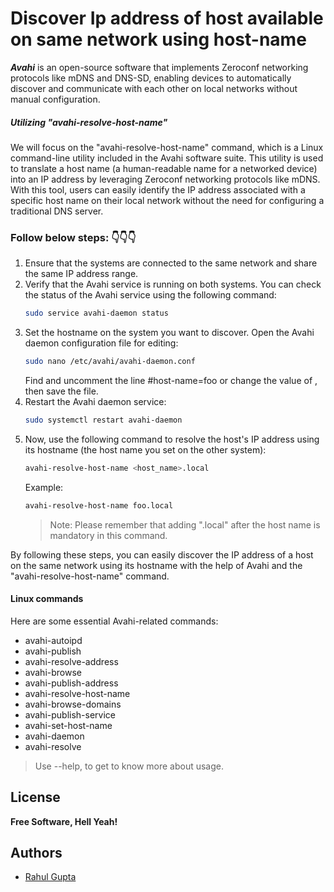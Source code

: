# Discover Ip address of host available on same network using host-name
***Avahi*** is an open-source software that implements Zeroconf networking protocols like mDNS and DNS-SD, enabling devices to automatically discover and communicate with each other on local networks without manual configuration.

##### Utilizing "avahi-resolve-host-name"
We will focus on the "avahi-resolve-host-name" command, which is a Linux command-line utility included in the Avahi software suite. This utility is used to translate a host name (a human-readable name for a networked device) into an IP address by leveraging Zeroconf networking protocols like mDNS. With this tool, users can easily identify the IP address associated with a specific host name on their local network without the need for configuring a traditional DNS server.

### Follow below steps: 👇👇👇
1. Ensure that the systems are connected to the same network and share the same IP address range.
2. Verify that the Avahi service is running on both systems. You can check the status of the Avahi service using the following command:
    ```sh
    sudo service avahi-daemon status
    ```
2. Set the hostname on the system you want to discover. Open the Avahi daemon configuration file for editing:
    ```sh
    sudo nano /etc/avahi/avahi-daemon.conf
    ```
    Find and uncomment the line #host-name=foo or change the value of <foo>, then save the file.
3. Restart the Avahi daemon service:
    ```sh
    sudo systemctl restart avahi-daemon
    ```
4. Now, use the following command to resolve the host's IP address using its hostname (the host name you set on the other system):
    ```sh
    avahi-resolve-host-name <host_name>.local
    ```
    Example:
    ```sh
    avahi-resolve-host-name foo.local
    ```
    > Note: Please remember that adding ".local" after the host name is mandatory in this command.

By following these steps, you can easily discover the IP address of a host on the same network using its hostname with the help of Avahi and the "avahi-resolve-host-name" command.


#### Linux commands
Here are some essential Avahi-related commands:
- avahi-autoipd
- avahi-publish
- avahi-resolve-address
- avahi-browse
- avahi-publish-address
- avahi-resolve-host-name
- avahi-browse-domains
- avahi-publish-service
- avahi-set-host-name
- avahi-daemon
- avahi-resolve

> Use <command> --help, to get to know more about usage.

## License
**Free Software, Hell Yeah!**

## Authors
- [Rahul Gupta](https://github.com/rahulelex)
